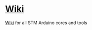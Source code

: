 # [Wiki](https://github.com/stm32duino/wiki/wiki)
[Wiki](https://github.com/stm32duino/wiki/wiki) for all STM Arduino cores and tools
